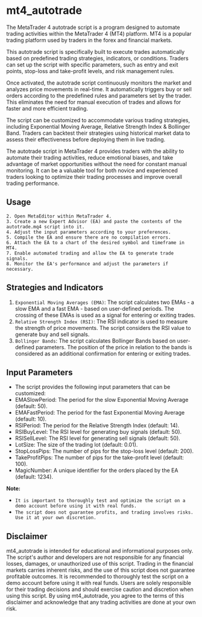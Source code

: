# mt4_autotrade
The MetaTrader 4 autotrade script is a program designed to automate trading activities within the MetaTrader 4 (MT4) platform. MT4 is a popular trading platform used by traders in the forex and financial markets.

This autotrade script is specifically built to execute trades automatically based on predefined trading strategies, indicators, or conditions. Traders can set up the script with specific parameters, such as entry and exit points, stop-loss and take-profit levels, and risk management rules.

Once activated, the autotrade script continuously monitors the market and analyzes price movements in real-time. It automatically triggers buy or sell orders according to the predefined rules and parameters set by the trader. This eliminates the need for manual execution of trades and allows for faster and more efficient trading.

The script can be customized to accommodate various trading strategies, including Exponential Moving Average, Relative Strength Index & Bollinger Band. Traders can backtest their strategies using historical market data to assess their effectiveness before deploying them in live trading.

The autotrade script in MetaTrader 4 provides traders with the ability to automate their trading activities, reduce emotional biases, and take advantage of market opportunities without the need for constant manual monitoring. It can be a valuable tool for both novice and experienced traders looking to optimize their trading processes and improve overall trading performance.

## Usage
```1. Install MetaTrader 4 platform on your computer.
2. Open MetaEditor within MetaTrader 4.
3. Create a new Expert Advisor (EA) and paste the contents of the autotrade.mq4 script into it.
4. Adjust the input parameters according to your preferences.
5. Compile the EA and ensure there are no compilation errors.
6. Attach the EA to a chart of the desired symbol and timeframe in MT4.
7. Enable automated trading and allow the EA to generate trade signals.
8. Monitor the EA's performance and adjust the parameters if necessary.
```

## Strategies and Indicators
1. `Exponential Moving Averages (EMA)`: The script calculates two EMAs - a slow EMA and a fast EMA - based on user-defined periods. The crossing of these EMAs is used as a signal for entering or exiting trades.
2. `Relative Strength Index (RSI)`: The RSI indicator is used to measure the strength of price movements. The script considers the RSI value to generate buy and sell signals.
3. `Bollinger Bands`: The script calculates Bollinger Bands based on user-defined parameters. The position of the price in relation to the bands is considered as an additional confirmation for entering or exiting trades.

## Input Parameters
- The script provides the following input parameters that can be customized:
- EMASlowPeriod: The period for the slow Exponential Moving Average (default: 50).
- EMAFastPeriod: The period for the fast Exponential Moving Average (default: 10).
- RSIPeriod: The period for the Relative Strength Index (default: 14).
- RSIBuyLevel: The RSI level for generating buy signals (default: 50).
- RSISellLevel: The RSI level for generating sell signals (default: 50).
- LotSize: The size of the trading lot (default: 0.01).
- StopLossPips: The number of pips for the stop-loss level (default: 200).
- TakeProfitPips: The number of pips for the take-profit level (default: 100).
- MagicNumber: A unique identifier for the orders placed by the EA (default: 1234).

**Note:** 
- `It is important to thoroughly test and optimize the script on a demo account before using it with real funds.`
- `The script does not guarantee profits, and trading involves risks. Use it at your own discretion.`

## Disclaimer
mt4_autotrade is intended for educational and informational purposes only. The script's author and developers are not responsible for any financial losses, damages, or unauthorized use of this script. Trading in the financial markets carries inherent risks, and the use of this script does not guarantee profitable outcomes. It is recommended to thoroughly test the script on a demo account before using it with real funds. Users are solely responsible for their trading decisions and should exercise caution and discretion when using this script. By using mt4_autotrade, you agree to the terms of this disclaimer and acknowledge that any trading activities are done at your own risk.
